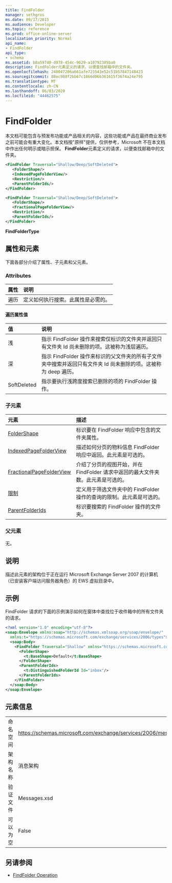 ```yaml
---
title: FindFolder
manager: sethgros
ms.date: 09/17/2015
ms.audience: Developer
ms.topic: reference
ms.prod: office-online-server
localization_priority: Normal
api_name:
- FindFolder
api_type:
- schema
ms.assetid: b8a59740-d978-454c-9629-a10792385ba0
description: FindFolder元素定义的请求，以便查找邮箱中的文件夹。
ms.openlocfilehash: 248047206a661afe723543e52c51b57847148423
ms.sourcegitcommit: 88ec988f2bb67c1866d06b361615f3674a24e795
ms.translationtype: MT
ms.contentlocale: zh-CN
ms.lasthandoff: 06/03/2020
ms.locfileid: "44462575"
---
```

# <a name="findfolder"></a>FindFolder

本文档可能包含与预发布功能或产品相关的内容，这些功能或产品在最终商业发布之前可能会有重大变化。本文档按"原样"提供，仅供参考，Microsoft 不在本文档中作出任何明示或暗示担保。 **FindFolder**元素定义的请求，以便查找邮箱中的文件夹。 
  
```xml
<FindFolder Traversal="Shallow/Deep/SoftDeleted">
   <FolderShape/>
   <IndexedPageFolderView/>
   <Restriction/>
   <ParentFolderIds/>
</FindFolder>
```

```xml
<FindFolder Traversal="Shallow/Deep/SoftDeleted">
   <FolderShape/>
   <FractionalPageFolderView/>
   <Restriction/>
   <ParentFolderIds/>
</FindFolder>
```

**FindFolderType**

## <a name="attributes-and-elements"></a>属性和元素

下面各部分介绍了属性、子元素和父元素。
  
### <a name="attributes"></a>Attributes

|**属性**|**说明**|
|:-----|:-----|
|遍历  <br/> |定义如何执行搜索。此属性是必需的。  <br/> |
   
#### <a name="traversal-attribute-values"></a>遍历属性值

|**值**|**说明**|
|:-----|:-----|
|浅  <br/> |指示 FindFolder 操作来搜索仅标识的文件夹并返回只有文件夹 Id 尚未删除的项。这被称为浅层遍历。  <br/> |
|深  <br/> |指示 FindFolder 操作来标识的父文件夹的所有子文件夹中搜索并返回只有文件夹 Id 尚未删除的项。这被称为 deep 遍历。  <br/> |
|SoftDeleted  <br/> |指示要执行浅跨度搜索已删除的项的 FindFolder 操作。  <br/> |
   
### <a name="child-elements"></a>子元素

|**元素**|**描述**|
|:-----|:-----|
|[FolderShape](foldershape.md) <br/> |标识要在 FindFolder 响应中包含的文件夹属性。  <br/> |
|[IndexedPageFolderView](indexedpagefolderview.md) <br/> |描述如何分页的物料信息 FindFolder 响应中返回。此元素是可选的。  <br/> |
|[FractionalPageFolderView](fractionalpagefolderview.md) <br/> |介绍了分页的视图开始，并在 FindFolder 请求中返回的最大文件夹数。此元素是可选的。  <br/> |
|[限制](restriction.md) <br/> |定义用于筛选文件夹中的 FindFolder 操作的查询的限制。此元素是可选的。  <br/> |
|[ParentFolderIds](parentfolderids.md) <br/> |标识要搜索的 FindFolder 操作的文件夹。  <br/> |
   
### <a name="parent-elements"></a>父元素

无。
  
## <a name="remarks"></a>说明

描述此元素的架构位于正在运行 Microsoft Exchange Server 2007 的计算机（已安装客户端访问服务器角色）的 EWS 虚拟目录中。
  
## <a name="example"></a>示例

FindFolder 请求的下面的示例演示如何在窗体中查找位于收件箱中的所有文件夹的请求。
  
```xml
<?xml version="1.0" encoding="utf-8"?>
<soap:Envelope xmlns:soap="http://schemas.xmlsoap.org/soap/envelope/"
  xmlns:t="https://schemas.microsoft.com/exchange/services/2006/types">
  <soap:Body>
    <FindFolder Traversal="Shallow" xmlns="https://schemas.microsoft.com/exchange/services/2006/messages">
      <FolderShape>
        <t:BaseShape>Default</t:BaseShape>
      </FolderShape>
      <ParentFolderIds>
        <t:DistinguishedFolderId Id="inbox"/>
      </ParentFolderIds>
    </FindFolder>
  </soap:Body>
</soap:Envelope>
```

## <a name="element-information"></a>元素信息

|||
|:-----|:-----|
|命名空间  <br/> |https://schemas.microsoft.com/exchange/services/2006/messages  <br/> |
|架构名称  <br/> |消息架构  <br/> |
|验证文件  <br/> |Messages.xsd  <br/> |
|可以为空  <br/> |False  <br/> |
   
## <a name="see-also"></a>另请参阅

- [FindFolder Operation](findfolder-operation.md)

